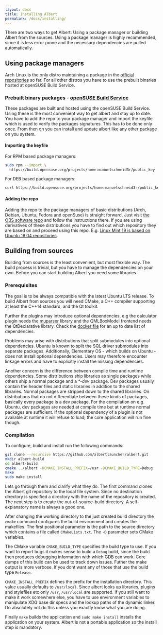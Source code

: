 ```yaml
---
layout: docs
title: Installing Albert
permalink: /docs/installing/
---
```


There are two ways to get Albert: Using a package manager or building Albert from the sources. Using a package manager is highly recommended, since it is less error prone and the necessary dependencies are pulled automatically.

## Using package managers
Arch Linux is the only distro maintaining a package in the [official repositories](https://www.archlinux.org/packages/community/x86_64/albert/) so far. For all other distros you have to use the prebuilt binaries hosted at openSUSE Build Service.

### Prebuilt binary packages - [openSUSE Build Service](https://build.opensuse.org/package/show/home:manuelschneid3r/albert)
These packages are built and hosted using the openSUSE Build Service. Using these is the most convenient way to get albert and stay up to date. You have to add the repo to your package manager and import the keyfile which is used to verify the packages signatures. This has to be done only once. From then on you can install and update albert like any other package on you system.

#### Importing the keyfile

For RPM based package managers:
```bash
sudo rpm --import \
  https://build.opensuse.org/projects/home:manuelschneid3r/public_key
```

For DEB based package managers:
```bash
curl https://build.opensuse.org/projects/home:manuelschneid3r/public_key | sudo apt-key add -
```

#### Adding the repo

Adding the repo to the package managers of basic distributions (Arch, Debian, Ubuntu, Fedora and openSuse) is straight forward. Just visit [the OBS software repo](https://software.opensuse.org/download.html?project=home:manuelschneid3r&package=albert) and follow the instructions there. If you are using derivatives of these distributions you have to find out which repository they are based on and proceed using this repo. E.g. [Linux Mint 19 is based on Ubuntu 18.04 repositories](https://en.wikipedia.org/wiki/Linux_Mint_version_history#Release_history).

## Building from sources

Building from sources is the least convenient, but most flexible way. The build process is trivial, but you have to manage the dependencies on your own. Before you can start building Albert you need some libraries.

### Prerequisites

The goal is to be always compatible with the latest Ubuntu LTS release. To build Albert from sources you will need CMake, a C++ compiler supporting at least the C++14 standard, and the Qt toolkit.

Further the plugins may introduce optional dependencies, e.g the calculator plugin needs the [muparser](http://beltoforion.de/article.php?a=muparser) library and the QMLBoxModel frontend needs the QtDeclarative library. Check the [docker file](https://raw.githubusercontent.com/albertlauncher/albert/dev/Dockerfile.ubuntu1804) for an up to date list of dependencies.

Problems may arise with distributions that split submodules into optional dependencies. Ubuntu is known to split the SQL driver submodules into separate packages. Additionally, Elementary OS - which builds on Ubuntu - does not install optional dependencies. Users may therefore encounter linkage errors and have to explicitly install the missing dependencies.

Another concern is the difference between compile time and runtime dependencies. Some distributions ship libraries as single packages while others ship a normal package and a *\*-dev* package. Dev packages usually contain the header files and static libraries in addition to the shared libraries. Normal packages are stripped down to the shared libraries. On distributions that do not differentiate between these kinds of packages, basically every package is a dev package. For the compilation on e.g. Ubuntu, dev packages are needed at compile time but at runtime normal packages are sufficient. If the optional dependency of a plugin is not available at runtime it will refuse to load; the core application will run fine though.

### Compilation

To configure, build and install run the following commands:
```bash
git clone --recursive https://github.com/albertlauncher/albert.git
mkdir albert-build
cd albert-build
cmake ../albert -DCMAKE_INSTALL_PREFIX=/usr -DCMAKE_BUILD_TYPE=Debug
make
sudo make install
```

Lets go through them and clarify what they do. The first command clones the Albert git repository to the local file system. Since no destination directory is specified a directory with the name of the repository is created. The next step is to create the out-of-source-build directory. A self-explanatory name is always a good one.

After changing the working directory to the just created build directory the `cmake` command configures the build environment and creates the makefiles. The first positional parameter is the path to the source directory which contains a file called `CMakeLists.txt`. The `-D` parameter sets CMake variables.

The CMake variable `CMAKE_BUILD_TYPE` specifies the build type to use. If you want to report bugs it makes sense to build a `Debug` build, since the build then produces debugging information with which GDB can work. Core dumps of this build can be used to track down issues. Futher the make output is more verbose. If you dont want any of those that use the build type `Release`.

`CMAKE_INSTALL_PREFIX` defines the prefix for the installation directory. This value usually defaults to `/usr/local`. Since albert looks up libraries, plugins and stylefiles etc only `/usr`, `/usr/local` are supported. If you still want to make it work somewhere else, you have to use environment variables to manipulate XDG base dir specs and the lookup paths of the dynamic linker. Do absolutely not do this unless you exactly know what you are doing.

Finally `make` builds the application and `sudo make install` installs the application on your system. Albert is not a portable application so the install step is mandatory.
